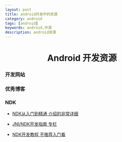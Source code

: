 ```yaml
---
layout: post
title: android开发中的资源
category: android
tags: [android]
keywords: android,开源
description: android资源
---
```

<h1 align="center">Android 开发资源</h1>

### 开发网站

### 优秀博客

### NDK
  - [NDK从入门到精通 介绍的非常详细](http://blog.csdn.net/shulianghan/article/details/18964835)
 
  - [JNI/NDK开发指南 专栏](http://blog.csdn.net/column/details/blogjnindk.html)
 
 -  [NDK开发教程 不推荐入门看](http://www.cppblog.com/xkjy3000/category/20738.html)


